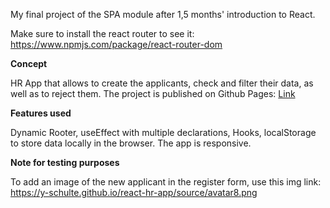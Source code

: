 My final project of the SPA module after 1,5 months' introduction to React.

Make sure to install the react router to see it: https://www.npmjs.com/package/react-router-dom

**Concept**

HR App that allows to create the applicants, check and filter their data, as well as to reject them.
The project is published on Github Pages: [Link](https://y-schulte.github.io/react-hr-app)

**Features used**

Dynamic Rooter, useEffect with multiple declarations, Hooks, localStorage to store data locally in the browser. The app is responsive.

**Note for testing purposes**

To add an image of the new applicant in the register form, use this img link:
https://y-schulte.github.io/react-hr-app/source/avatar8.png
